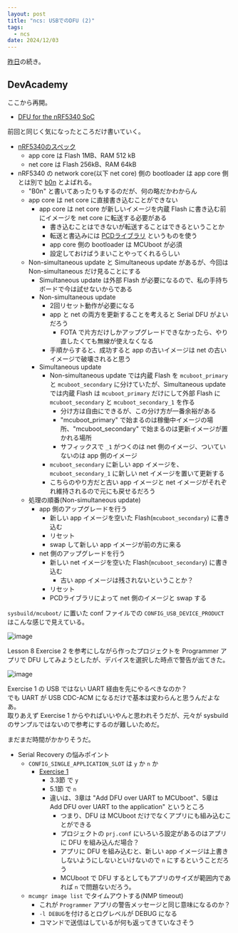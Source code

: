 ```yaml
---
layout: post
title: "ncs: USBでのDFU (2)"
tags:
  - ncs
date: 2024/12/03
---
```


[昨日](20241202-ncs.md)の続き。

## DevAcademy

ここから再開。

* [DFU for the nRF5340 SoC](https://academy.nordicsemi.com/courses/nrf-connect-sdk-intermediate/lessons/lesson-8-bootloaders-and-dfu-fota/topic/dfu-for-the-nrf5340/)

前回と同じく気になったところだけ書いていく。

* [nRF5340のスペック](https://docs.nordicsemi.com/bundle/ps_nrf5340/page/keyfeatures_html5.html)
  * app core は Flash 1MB、RAM 512 kB
  * net core は Flash 256kB、RAM 64kB
* nRF5340 の network core(以下 net core) 側の bootloader は app core 側とは別で [b0n](https://docs.nordicsemi.com/bundle/ncs-latest/page/nrf/samples/nrf5340/netboot/README.html) とよばれる。
  * "B0n" と書いてあったりもするのだが、何の略だかわからん
  * app core は net core に直接書き込むことができない
    * app core は net core が新しいイメージを内蔵 Flash に書き込む前にイメージを net core に転送する必要がある
      * 書き込むことはできないが転送することはできるということか
      * 転送と書込みには [PCDライブラリ](https://developer.nordicsemi.com/nRF_Connect_SDK/doc/latest/nrf/libraries/dfu/pcd.html#subsys-pcd) というものを使う
      * app core 側の bootloader は MCUboot が必須
      * 設定しておけばうまいことやってくれるらしい
  * Non-simultaneous update と Simultaneous update があるが、今回は Non-simultaneous だけ見ることにする
    * Simultaneous update は外部 Flash が必要になるので、私の手持ちボードで今は試せないからである
    * Non-simultaneous update
      * 2回リセット動作が必要になる
      * app と net の両方を更新することを考えると Serial DFU がよいだろう
        * FOTA で片方だけしかアップグレードできなかったら、やり直したくても無線が使えなくなる
      * 手順からすると、成功すると app の古いイメージは net の古いイメージで破壊されると思う
    * Simultaneous update
      * Non-simultaneous update では内蔵 Flash を `mcuboot_primary` と `mcuboot_secondary` に分けていたが、Simultaneous update では内蔵 Flash は `mcuboot_primary` だけにして外部 Flash に `mcuboot_secondary` と `mcuboot_secondary_1` を作る
        * 分け方は自由にできるが、この分け方が一番余裕がある
        * "mcuboot_primary" で始まるのは稼働中イメージの場所、"mcuboot_secondary" で始まるのは更新イメージが置かれる場所
        * サフィックスで `_1` がつくのは net 側のイメージ、ついていないのは app 側のイメージ
      * `mcuboot_secondary` に新しい app イメージを、`mcuboot_secondary_1` に新しい net イメージを置いて更新する
      * こちらのやり方だと古い app イメージと net イメージがそれぞれ維持されるので元にも戻せるだろう
  * 処理の順番(Non-simultaneous update)
    * app 側のアップグレードを行う
      * 新しい app イメージを空いた Flash(`mcuboot_secondary`) に書き込む
      * リセット
      * swap して新しい app イメージが前の方に来る
    * net 側のアップグレードを行う
      * 新しい net イメージを空いた Flash(`mcuboot_secondary`) に書き込む
        * 古い app イメージは残されないということか？
      * リセット
      * PCDライブラリによって net 側のイメージと swap する

`sysbuild/mcuboot/` に置いた conf ファイルでの `CONFIG_USB_DEVICE_PRODUCT` はこんな感じで見えている。

![image](images/20241203a-1.png)

Lesson 8 Exercise 2 を参考にしながら作ったプロジェクトを Programmer アプリで DFU してみようとしたが、デバイスを選択した時点で警告が出てきた。

![image](images/20241203a-2.png)

Exercise 1 の USB ではない UART 経由を先にやるべきなのか？  
でも UART が USB CDC-ACM になるだけで基本は変わらんと思うんだよなあ。  
取りあえず Exercise 1 からやればいいやんと思われそうだが、元々が sysbuild のサンプルではないので参考にするのが難しいためだ。

まだまだ時間がかかりそうだ。

* Serial Recovery の悩みポイント
  * `CONFIG_SINGLE_APPLICATION_SLOT` は `y` か `n` か
    * [Exercise 1](https://academy.nordicsemi.com/courses/nrf-connect-sdk-intermediate/lessons/lesson-8-bootloaders-and-dfu-fota/topic/exercise-1-dfu-over-uart/)
      * 3.3節 で `y`
      * 5.1節 で `n`
      * 違いは、3章は "Add DFU over UART to MCUboot"、5章は Add DFU over UART to the application" というところ
        * つまり、DFU は MCUboot だけでなくアプリにも組み込むことができる
        * プロジェクトの `prj.conf` にいろいろ設定があるのはアプリに DFU を組み込んだ場合？
        * アプリに DFU を組み込むと、新しい app イメージは上書きしないようにしないといけないので `n` にするということだろう
        * MCUboot で DFU するとしてもアプリのサイズが範囲内であれば `n` で問題ないだろう。
  * `mcumgr image list` でタイムアウトする(NMP timeout)
    * これが `Programmer` アプリの警告メッセージと同じ意味になるのか？
    * `-l DEBUG`を付けるとログレベルが DEBUG になる
    * コマンドで送信はしているが何も返ってきていなさそう

